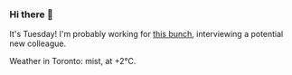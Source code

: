 ### Hi there :wave:

It's Tuesday! I'm probably working for [this bunch](https://github.com/kohofinancial), interviewing a potential new colleague.

Weather in Toronto: mist, at +2°C.
